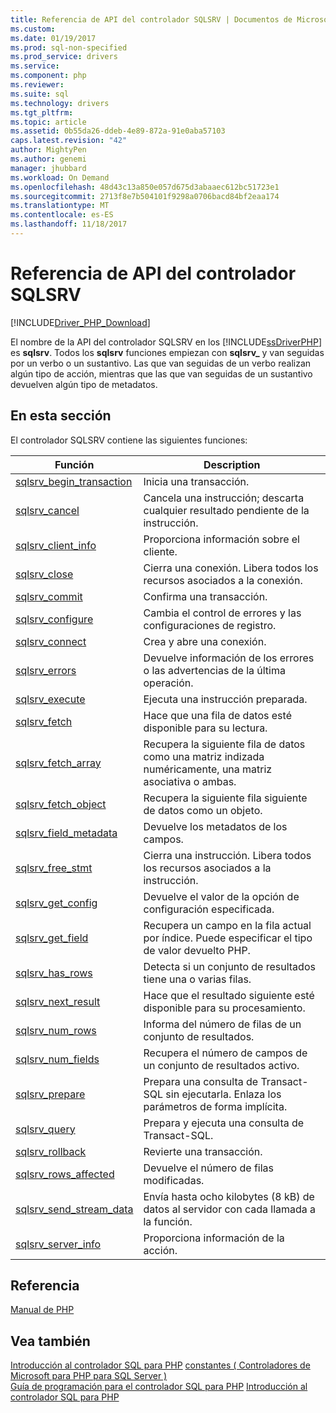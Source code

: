 ```yaml
---
title: Referencia de API del controlador SQLSRV | Documentos de Microsoft
ms.custom: 
ms.date: 01/19/2017
ms.prod: sql-non-specified
ms.prod_service: drivers
ms.service: 
ms.component: php
ms.reviewer: 
ms.suite: sql
ms.technology: drivers
ms.tgt_pltfrm: 
ms.topic: article
ms.assetid: 0b55da26-ddeb-4e89-872a-91e0aba57103
caps.latest.revision: "42"
author: MightyPen
ms.author: genemi
manager: jhubbard
ms.workload: On Demand
ms.openlocfilehash: 48d43c13a850e057d675d3abaaec612bc51723e1
ms.sourcegitcommit: 2713f8e7b504101f9298a0706bacd84bf2eaa174
ms.translationtype: MT
ms.contentlocale: es-ES
ms.lasthandoff: 11/18/2017
---
```

# <a name="sqlsrv-driver-api-reference"></a>Referencia de API del controlador SQLSRV
[!INCLUDE[Driver_PHP_Download](../../includes/driver_php_download.md)]

El nombre de la API del controlador SQLSRV en los [!INCLUDE[ssDriverPHP](../../includes/ssdriverphp_md.md)] es **sqlsrv**. Todos los **sqlsrv** funciones empiezan con **sqlsrv_** y van seguidas por un verbo o un sustantivo. Las que van seguidas de un verbo realizan algún tipo de acción, mientras que las que van seguidas de un sustantivo devuelven algún tipo de metadatos.  
  
## <a name="in-this-section"></a>En esta sección  
El controlador SQLSRV contiene las siguientes funciones:  
  
|Función|Description|  
|------------|---------------|  
|[sqlsrv_begin_transaction](../../connect/php/sqlsrv-begin-transaction.md)|Inicia una transacción.|  
|[sqlsrv_cancel](../../connect/php/sqlsrv-cancel.md)|Cancela una instrucción; descarta cualquier resultado pendiente de la instrucción.|  
|[sqlsrv_client_info](../../connect/php/sqlsrv-client-info.md)|Proporciona información sobre el cliente.|  
|[sqlsrv_close](../../connect/php/sqlsrv-close.md)|Cierra una conexión. Libera todos los recursos asociados a la conexión.|  
|[sqlsrv_commit](../../connect/php/sqlsrv-commit.md)|Confirma una transacción.|  
|[sqlsrv_configure](../../connect/php/sqlsrv-configure.md)|Cambia el control de errores y las configuraciones de registro.|  
|[sqlsrv_connect](../../connect/php/sqlsrv-connect.md)|Crea y abre una conexión.|  
|[sqlsrv_errors](../../connect/php/sqlsrv-errors.md)|Devuelve información de los errores o las advertencias de la última operación.|  
|[sqlsrv_execute](../../connect/php/sqlsrv-execute.md)|Ejecuta una instrucción preparada.|  
|[sqlsrv_fetch](../../connect/php/sqlsrv-fetch.md)|Hace que una fila de datos esté disponible para su lectura.|  
|[sqlsrv_fetch_array](../../connect/php/sqlsrv-fetch-array.md)|Recupera la siguiente fila de datos como una matriz indizada numéricamente, una matriz asociativa o ambas.|  
|[sqlsrv_fetch_object](../../connect/php/sqlsrv-fetch-object.md)|Recupera la siguiente fila siguiente de datos como un objeto.|  
|[sqlsrv_field_metadata](../../connect/php/sqlsrv-field-metadata.md)|Devuelve los metadatos de los campos.|  
|[sqlsrv_free_stmt](../../connect/php/sqlsrv-free-stmt.md)|Cierra una instrucción. Libera todos los recursos asociados a la instrucción.|  
|[sqlsrv_get_config](../../connect/php/sqlsrv-get-config.md)|Devuelve el valor de la opción de configuración especificada.|  
|[sqlsrv_get_field](../../connect/php/sqlsrv-get-field.md)|Recupera un campo en la fila actual por índice. Puede especificar el tipo de valor devuelto PHP.|  
|[sqlsrv_has_rows](../../connect/php/sqlsrv-has-rows.md)|Detecta si un conjunto de resultados tiene una o varias filas.|  
|[sqlsrv_next_result](../../connect/php/sqlsrv-next-result.md)|Hace que el resultado siguiente esté disponible para su procesamiento.|  
|[sqlsrv_num_rows](../../connect/php/sqlsrv-num-rows.md)|Informa del número de filas de un conjunto de resultados.|  
|[sqlsrv_num_fields](../../connect/php/sqlsrv-num-fields.md)|Recupera el número de campos de un conjunto de resultados activo.|  
|[sqlsrv_prepare](../../connect/php/sqlsrv-prepare.md)|Prepara una consulta de Transact-SQL sin ejecutarla. Enlaza los parámetros de forma implícita.|  
|[sqlsrv_query](../../connect/php/sqlsrv-query.md)|Prepara y ejecuta una consulta de Transact-SQL.|  
|[sqlsrv_rollback](../../connect/php/sqlsrv-rollback.md)|Revierte una transacción.|  
|[sqlsrv_rows_affected](../../connect/php/sqlsrv-rows-affected.md)|Devuelve el número de filas modificadas.|  
|[sqlsrv_send_stream_data](../../connect/php/sqlsrv-send-stream-data.md)|Envía hasta ocho kilobytes (8 kB) de datos al servidor con cada llamada a la función.|  
|[sqlsrv_server_info](../../connect/php/sqlsrv-server-info.md)|Proporciona información de la acción.|  
  
## <a name="reference"></a>Referencia  
[Manual de PHP](http://go.microsoft.com/fwlink/?LinkId=105500)  
  
## <a name="see-also"></a>Vea también  
[Introducción al controlador SQL para PHP](../../connect/php/overview-of-the-php-sql-driver.md)
[constantes &#40; Controladores de Microsoft para PHP para SQL Server &#41;](../../connect/php/constants-microsoft-drivers-for-php-for-sql-server.md)  
[Guía de programación para el controlador SQL para PHP](../../connect/php/programming-guide-for-php-sql-driver.md)
[Introducción al controlador SQL para PHP](../../connect/php/getting-started-with-the-php-sql-driver.md)
  
